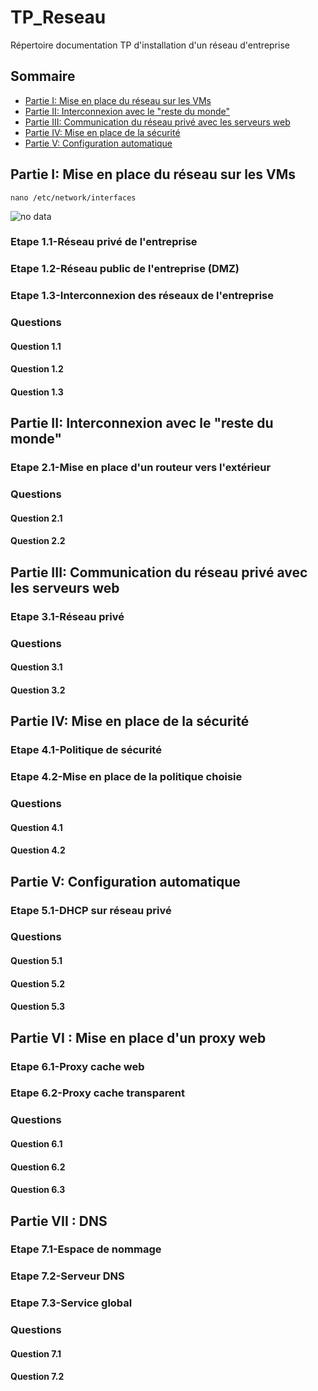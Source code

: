 # TP_Reseau
Répertoire documentation TP d'installation d'un réseau d'entreprise

## Sommaire

  * [Partie I: Mise en place du réseau sur les VMs](#partie-i-mise-en-place-du-réseau-sur-les-vms)
  * [Partie II: Interconnexion avec le "reste du monde"](#partie-ii-interconnexion-avec-le-reste-du-monde")
  * [Partie III: Communication du réseau privé avec les serveurs web](#partie-iii-communication-du-réseau-privé-avec-les-serveurs-web)
  * [Partie IV: Mise en place de la sécurité](#partie-iv-mise-en-place-de-la-sécurité)
  * [Partie V: Configuration automatique](#partie-v-configuration-automatique)
  
  ## Partie I: Mise en place du réseau sur les VMs 
  
  `nano /etc/network/interfaces`
  
  ![no data](https://scontent-cdt1-1.xx.fbcdn.net/v/t1.0-9/46485730_471699810022453_3969204257210499072_n.png?_nc_cat=109&_nc_ohc=-6Rf4mF7MnwAQlIKSApKVyDgu1ho83aWX4wOms5IkG4JERouQOqKYepeg&_nc_ht=scontent-cdt1-1.xx&oh=c34b53705cfa8cf25d6d047875223943&oe=5E88683D)
  
  ### Etape 1.1-Réseau privé de l'entreprise
  
  ### Etape 1.2-Réseau public de l'entreprise (DMZ)
  
  ### Etape 1.3-Interconnexion des réseaux de l'entreprise
  
  ### Questions
  
  #### Question 1.1
  
  #### Question 1.2
  
  #### Question 1.3
  
  ## Partie II: Interconnexion avec le "reste du monde"
  
  ### Etape 2.1-Mise en place d'un routeur vers l'extérieur
  
  ### Questions
  
  #### Question 2.1
  
  #### Question 2.2
  
  ## Partie III: Communication du réseau privé avec les serveurs web
  
 ### Etape 3.1-Réseau privé
 
 ### Questions
 
 #### Question 3.1
 
 #### Question 3.2
  
  ## Partie IV: Mise en place de la sécurité
  
  ### Etape 4.1-Politique de sécurité
  
  ### Etape 4.2-Mise en place de la politique choisie
  
  ### Questions
  
  #### Question 4.1
  
  #### Question 4.2
  
  ## Partie V: Configuration automatique
  
  ### Etape 5.1-DHCP sur réseau privé
  
  ### Questions
  
  #### Question 5.1
  
  #### Question 5.2
   
  #### Question 5.3
  
  ## Partie VI : Mise en place d'un proxy web
  
  ### Etape 6.1-Proxy cache web
  
  ### Etape 6.2-Proxy cache transparent
  
  ### Questions
  
  #### Question 6.1
  
  #### Question 6.2
  
  #### Question 6.3
  
  ## Partie VII : DNS
  
  ### Etape 7.1-Espace de nommage
  
  ### Etape 7.2-Serveur DNS
  
  ### Etape 7.3-Service global
  
  ### Questions
  
  #### Question 7.1
  
  #### Question 7.2

